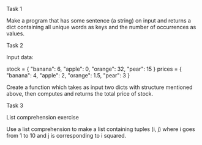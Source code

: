 Task 1

Make a program that has some sentence (a string) on input and returns a dict containing all unique words as keys and the number of occurrences as values.

Task 2

Input data:

stock = { "banana": 6, "apple": 0, "orange": 32, "pear": 15 } prices = { "banana": 4, "apple": 2, "orange": 1.5, "pear": 3 }

Create a function which takes as input two dicts with structure mentioned above, then computes and returns the total price of stock.

Task 3

List comprehension exercise

Use a list comprehension to make a list containing tuples (i, j) where i goes from 1 to 10 and j is corresponding to i squared.
